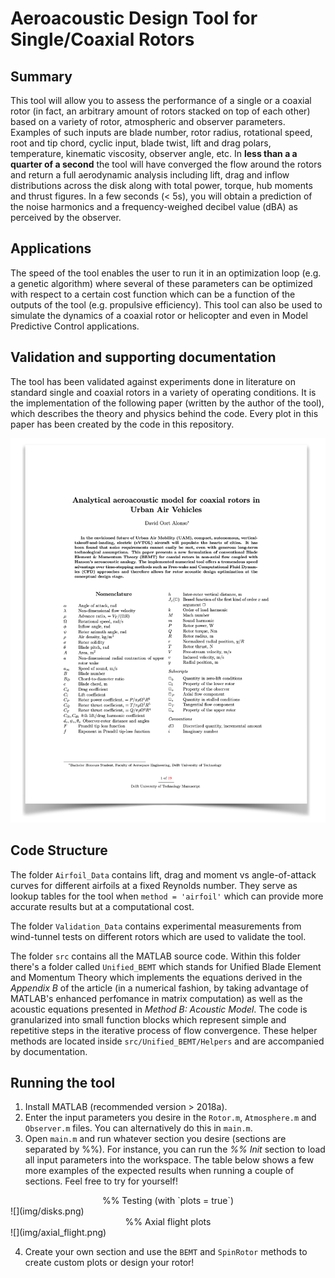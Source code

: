 # Aeroacoustic Design Tool for Single/Coaxial Rotors

## Summary
This tool will allow you to assess the performance of a single or a coaxial rotor (in fact, an arbitrary amount of rotors stacked on top of each other) based on a variety of rotor, atmospheric and observer parameters. Examples of such inputs are blade number, rotor radius, rotational speed, root and tip chord, cyclic input, blade twist, lift and drag polars, temperature, kinematic viscosity, observer angle, etc. In **less than a a quarter of a second** the tool will have converged the flow around the rotors and return a full aerodynamic analysis including lift, drag and inflow distributions across the disk along with total power, torque, hub moments and thrust figures. In a few seconds (< 5s), you will obtain a prediction of the noise harmonics and a frequency-weighed decibel value (dBA) as perceived by the observer. 

## Applications
The speed of the tool enables the user to run it in an optimization loop (e.g. a genetic algorithm) where several of these parameters can be optimized with respect to a certain cost function which can be a function of the outputs of the tool (e.g. propulsive efficiency). This tool can also be used to simulate the dynamics of a coaxial rotor or helicopter and even in Model Predictive Control applications.

## Validation and supporting documentation

The tool has been validated against experiments done in literature on standard single and coaxial rotors in a variety of operating conditions. It is the implementation of the following paper (written by the author of the tool), which describes the theory and physics behind the code. Every plot in this paper has been created by the code in this repository.

<a href="https://github.com/davidoort/aeroacoustics/tree/master/docs/Honours_Article_Aeroacoustics_Github.pdf"><img src="https://raw.githubusercontent.com/davidoort/aeroacoustics/master/img/Frontpage.png?token=AFB44PZC6QFNL4HB6ZDFHSC55TAFK" alt="Illustration"/></a>


## Code Structure

The folder `Airfoil_Data` contains lift, drag and moment vs angle-of-attack curves for different airfoils at a fixed Reynolds number. They serve as lookup tables for the tool when `method = 'airfoil'` which can provide more accurate results but at a computational cost.

The folder `Validation_Data` contains experimental measurements from wind-tunnel tests on different rotors which are used to validate the tool.

The folder `src` contains all the MATLAB source code. Within this folder there's a folder called `Unified_BEMT` which stands for Unified Blade Element and Momentum Theory which implements the equations derived in the *Appendix B* of the article (in a numerical fashion, by taking advantage of MATLAB's enhanced perfomance in matrix computation) as well as the acoustic equations presented in *Method B: Acoustic Model*. The code is granularized into small function blocks which represent simple and repetitive steps in the iterative process of flow convergence. These helper methods are located inside `src/Unified_BEMT/Helpers` and are accompanied by documentation.

## Running the tool

1. Install MATLAB (recommended version > 2018a).
2. Enter the input parameters you desire in the `Rotor.m`, `Atmosphere.m` and `Observer.m` files. You can alternatively do this in `main.m`.
3. Open `main.m` and run whatever section you desire (sections are separated by %%). For instance, you can run the *%% Init* section to load all input parameters into the workspace. The table below shows a few more examples of the expected results when running a couple of sections. Feel free to try for yourself!

<center>%% Testing (with `plots = true`)</center> 
![](img/disks.png) 
<center>%% Axial flight plots</center> 
 ![](img/axial_flight.png) 



4. Create your own section and use the `BEMT` and `SpinRotor` methods to create custom plots or design your rotor!
